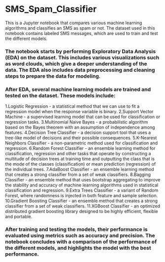 # SMS_Spam_Classifier

This is a Jupyter notebook that compares various machine learning algorithms and classifies an SMS as spam or not. The dataset used in this notebook contains labeled SMS messages, which are used to train and test the different models.

### The notebook starts by performing Exploratory Data Analysis (EDA) on the dataset. This includes various visualizations such as word clouds, which give a deeper understanding of the data. The EDA also includes data preprocessing and cleaning steps to prepare the data for modeling.

### After EDA, several machine learning models are trained and tested on the dataset. These models include:

1.Logistic Regression - a statistical method that we can use to fit a regression model when the response variable is binary.
2.Support Vector Machine - a supervised learning model that can be used for classification or regression tasks.
3.Multinomial Naive Bayes - a probabilistic algorithm based on the Bayes theorem with an assumption of independence among features.
4.Decision Tree Classifier - a decision support tool that uses a tree-like model of decisions and their possible consequences.
5.K-Nearest Neighbors Classifier - a non-parametric method used for classification and regression.
6.Random Forest Classifier - an ensemble learning method for classification, regression and other tasks that operate by constructing a multitude of decision trees at training time and outputting the class that is the mode of the classes (classification) or mean prediction (regression) of the individual trees.
7.AdaBoost Classifier - an ensemble learning method that creates a strong classifier from a set of weak classifiers.
8.Bagging Classifier - an ensemble method that uses bootstrap aggregating to improve the stability and accuracy of machine learning algorithms used in statistical classification and regression.
9.Extra Trees Classifier - a variant of Random Forest, where randomness is injected in both feature and sample selection.
10.Gradient Boosting Classifier - an ensemble method that creates a strong classifier from a set of weak classifiers.
11.XGBoost Classifier - an optimized distributed gradient boosting library designed to be highly efficient, flexible and portable.


### After training and testing the models, their performance is evaluated using metrics such as accuracy and precision. The notebook concludes with a comparison of the performance of the different models, and highlights the model with the best performance.





